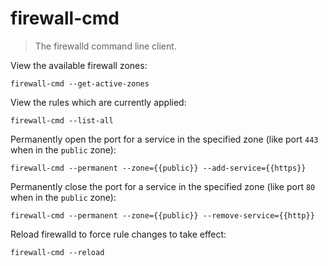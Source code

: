 firewall-cmd
============

> The firewalld command line client.

View the available firewall zones:

    firewall-cmd --get-active-zones

View the rules which are currently applied:

    firewall-cmd --list-all

Permanently open the port for a service in the specified zone (like port `443` when in the `public` zone):

    firewall-cmd --permanent --zone={{public}} --add-service={{https}}

Permanently close the port for a service in the specified zone (like port `80` when in the `public` zone):

    firewall-cmd --permanent --zone={{public}} --remove-service={{http}}

Reload firewalld to force rule changes to take effect:

    firewall-cmd --reload
